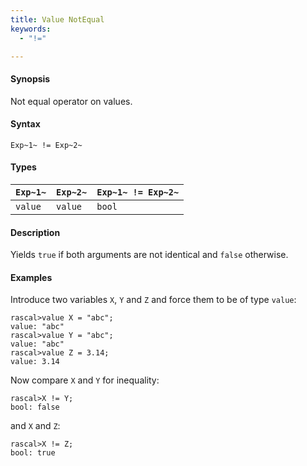 ```yaml
---
title: Value NotEqual
keywords:
  - "!="

---
```


#### Synopsis

Not equal operator on values.

#### Syntax

`Exp~1~ != Exp~2~`

#### Types

| `Exp~1~`   | `Exp~2~` | `Exp~1~ != Exp~2~`  |
| --- | --- | --- |
| `value`     |  `value`  | `bool`                |

#### Description

Yields `true` if both arguments are not identical and `false` otherwise.

#### Examples

Introduce two variables `X`, `Y` and `Z` and force them to be of type `value`:

```rascal-shell ,continue
rascal>value X = "abc";
value: "abc"
rascal>value Y = "abc";
value: "abc"
rascal>value Z = 3.14;
value: 3.14
```
Now compare `X` and `Y` for inequality:

```rascal-shell ,continue
rascal>X != Y;
bool: false
```
and `X` and `Z`:

```rascal-shell ,continue
rascal>X != Z;
bool: true
```

